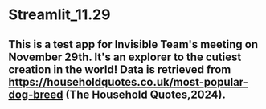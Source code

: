 # Streamlit_11.29
## This is a test app for Invisible Team's meeting on November 29th. It's an explorer to the cutiest creation in the world! Data is retrieved from https://householdquotes.co.uk/most-popular-dog-breed (The Household Quotes,2024).
